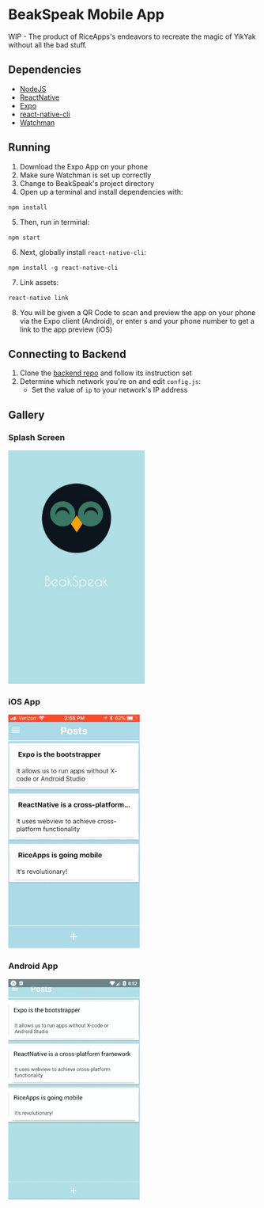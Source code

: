 # BeakSpeak Mobile App
WIP - The product of RiceApps's endeavors to recreate the magic of YikYak without all the bad stuff. 

## Dependencies
+ [NodeJS](https://nodejs.org/)
+ [ReactNative](https://facebook.github.io/react-native/)
+ [Expo](https://expo.io)
+ [react-native-cli](https://www.npmjs.com/package/react-native-cli)
+ [Watchman](https://facebook.github.io/watchman/docs/install.html)

## Running
1. Download the Expo App on your phone
2. Make sure Watchman is set up correctly
3. Change to BeakSpeak's project directory 
4. Open up a terminal and install dependencies with:
```
npm install
```

5. Then, run in terminal:
```
npm start
```

6. Next, globally install `react-native-cli`:
```
npm install -g react-native-cli
```

7. Link assets:
```
react-native link
```

8. You will be given a QR Code to scan and preview the app on your phone via the Expo client (Android), or enter s and your phone number to get a link to the app preview (iOS)


## Connecting to Backend
1. Clone the [backend repo](https://github.com/rice-apps/riceyak-expressjs) and follow its instruction set
2. Determine which network you're on and edit `config.js`:
    - Set the value of `ip` to your network's IP address

## Gallery
### Splash Screen
![splashscreen](/Gallery/splash_screen.png?raw=true)
### iOS App
![ios gif](/Gallery/ios.gif)
### Android App
![android gif](/Gallery/android.gif)